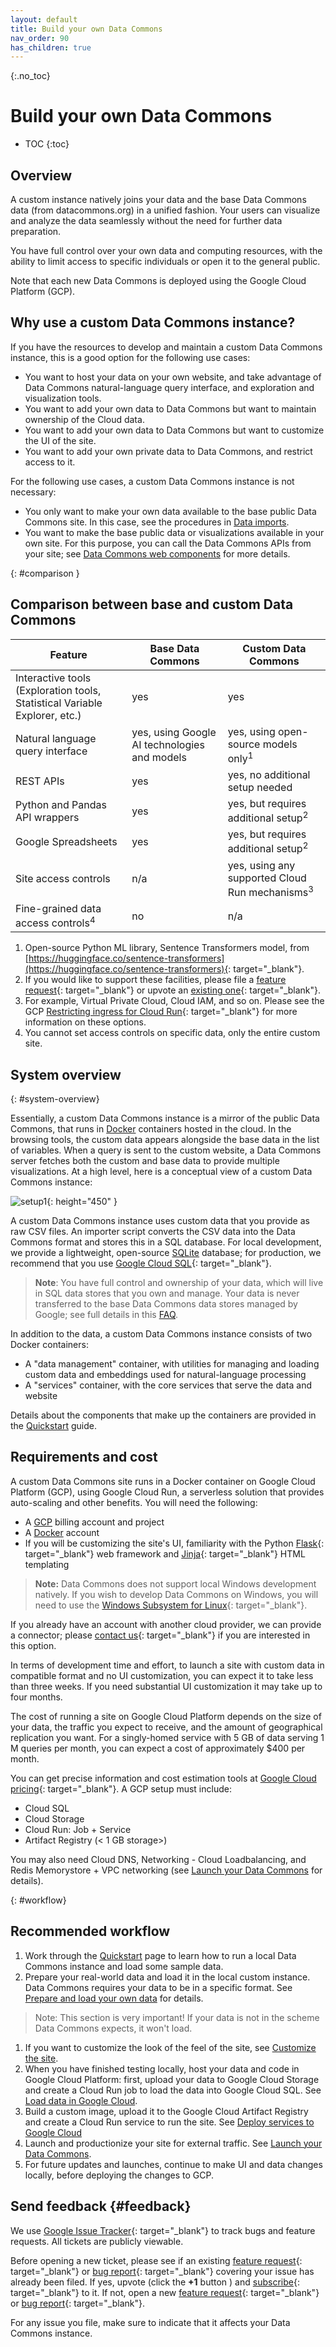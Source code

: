 ```yaml
---
layout: default
title: Build your own Data Commons
nav_order: 90
has_children: true
---
```


{:.no_toc}
# Build your own Data Commons

* TOC
{:toc}

## Overview

A custom instance natively joins your data and the base Data Commons data (from datacommons.org) in a unified fashion. Your users can visualize and analyze the data seamlessly without the need for further data preparation.

You have full control over your own data and computing resources, with the ability to limit access to specific individuals or open it to the general public.

Note that each new Data Commons is deployed using the Google Cloud Platform (GCP). 

## Why use a custom Data Commons instance?

If you have the resources to develop and maintain a custom Data Commons instance, this is a good option for the following use cases:

- You want to host your data on your own website, and take advantage of Data Commons natural-language query interface, and exploration and visualization tools.
- You want to add your own data to Data Commons but want to maintain ownership of the Cloud data.
- You want to add your own data to Data Commons but want to customize the UI of the site.
- You want to add your own private data to Data Commons, and restrict access to it.

For the following use cases, a custom Data Commons instance is not necessary:

- You only want to make your own data available to the base public Data Commons site. In this case, see the procedures in [Data imports](/import_dataset/index.html).
- You want to make the base public data or visualizations available in your own site. For this purpose, you can call the Data Commons APIs from your site; see [Data Commons web components](/api/web_components/index.html) for more details.

{: #comparison }
## Comparison between base and custom Data Commons

| Feature                                                      |  Base Data Commons | Custom Data Commons |
|--------------------------------------------------------------|--------------------|---------------------|
| Interactive tools (Exploration tools, Statistical Variable Explorer, etc.) |  yes  |    yes    |
| Natural language query interface                            | yes, using Google AI technologies and models  |  yes, using open-source models only<sup>1</sup>  |
| REST APIs                                                   |  yes | yes, no additional setup needed |
| Python and Pandas API wrappers                               |  yes  | yes, but requires additional setup<sup>2</sup> |
| Google Spreadsheets                                         |  yes |  yes, but requires additional setup<sup>2</sup> |
| Site access controls | n/a | yes, using any supported Cloud Run mechanisms<sup>3</sup> |
| Fine-grained data access controls<sup>4</sup> |  no | n/a |

1. Open-source Python ML library, Sentence Transformers model, from [https://huggingface.co/sentence-transformers](https://huggingface.co/sentence-transformers){: target="_blank"}.
1. If you would like to support these facilities, please file a [feature request](https://issuetracker.google.com/issues/new?component=1659535&template=2053233){: target="_blank"} or upvote an [existing one](https://issuetracker.google.com/issues?q=componentid:1659535%2B%20type:feature_request){: target="_blank"}.
1. For example, Virtual Private Cloud, Cloud IAM, and so on. Please see the GCP [Restricting ingress for Cloud Run](https://cloud.google.com/run/docs/securing/ingress){: target="_blank"} for more information on these options. 
1. You cannot set access controls on specific data, only the entire custom site.

## System overview
{: #system-overview}

Essentially, a custom Data Commons instance is a mirror of the public Data Commons, that runs in [Docker](http://docker.com) containers hosted in the cloud. In the browsing tools, the custom data appears alongside the base data in the list of variables. When a query is sent to the custom website, a Data Commons server fetches both the custom and base data to provide multiple visualizations. At a high level, here is a conceptual view of a custom Data Commons instance:

![setup1](/assets/images/custom_dc/customdc_setup1.png){: height="450" }

A custom Data Commons instance uses custom data that you provide as raw CSV files. An importer script converts the CSV data into the Data Commons format and stores this in a SQL database. For local development, we provide a lightweight, open-source [SQLite](http://sqlite.org) database; for production, we recommend that you use [Google Cloud SQL](https://cloud.google.com/sql/){: target="_blank"}.


> **Note**: You have full control and ownership of your data, which will live in SQL data stores that you own and manage. Your data is never transferred to the base Data Commons data stores managed by Google; see full details in this [FAQ](/custom_dc/faq.html#data-security). 

In addition to the data, a custom Data Commons instance consists of two Docker containers: 
- A "data management" container, with utilities for managing and loading custom data and embeddings used for natural-language processing
- A "services" container, with the core services that serve the data and website

Details about the components that make up the containers are provided in the [Quickstart](/custom_dc/quickstart.html) guide.

## Requirements and cost

A custom Data Commons site runs in a Docker container on Google Cloud Platform (GCP), using Google Cloud Run, a serverless solution that provides auto-scaling and other benefits. You will need the following:

- A [GCP](http://console.cloud.google.com) billing account and project
- A [Docker](http://docker.com) account
- If you will be customizing the site's UI, familiarity with the Python [Flask](https://flask.palletsprojects.com/en/3.0.x/#){: target="_blank"} web framework and [Jinja](https://jinja.palletsprojects.com/en/3.1.x/templates/){: target="_blank"} HTML templating

> **Note:** Data Commons does not support local Windows development natively. If you wish to develop Data Commons on Windows, you will need to use the [Windows Subsystem for Linux](https://learn.microsoft.com/en-us/windows/wsl/about){: target="_blank"}.

If you already have an account with another cloud provider, we can provide a connector; please [contact us](https://docs.google.com/forms/d/e/1FAIpQLSeVCR95YOZ56ABsPwdH1tPAjjIeVDtisLF-8oDYlOxYmNZ7LQ/viewform?resourcekey=0-yJ9nT9ST-TfoKNtmGIws-g){: target="_blank"} if you are interested in this option.

In terms of development time and effort, to launch a site with custom data in compatible format and no UI customization, you can expect it to take less than three weeks. If you need substantial UI customization it may take up to four months.

The cost of running a site on Google Cloud Platform depends on the size of your data, the traffic you expect to receive, and the amount of geographical replication you want. For a singly-homed service with 5 GB of data serving 1 M queries per month, you can expect a cost of approximately $400 per month. 

You can get precise information and cost estimation tools at [Google Cloud pricing](https://cloud.google.com/pricing){: target="_blank"}. A GCP setup must include:
- Cloud SQL
- Cloud Storage
- Cloud Run: Job + Service
- Artifact Registry (< 1 GB storage>)

You may also need Cloud DNS, Networking - Cloud Loadbalancing, and Redis Memorystore + VPC networking (see [Launch your Data Commons](launch_cloud.md) for details).

{: #workflow}
## Recommended workflow

1. Work through the [Quickstart](/custom_dc/quickstart.html) page to learn how to run a local Data Commons instance and load some sample data.
1. Prepare your real-world data and load it in the local custom instance. Data Commons requires your data to be in a specific format. See [Prepare and load your own data](/custom_dc/custom_data.html) for details. 
> Note: This section is very important!  If your data is not in the scheme Data Commons expects, it won't load.
1. If you want to customize the look of the feel of the site, see [Customize the site](/custom_dc/custom_ui.html).
1. When you have finished testing locally, host your data and code in Google Cloud Platform: first, upload your data to Google Cloud Storage and create a Cloud Run job to load the data into Google Cloud SQL. See [Load data in Google Cloud](/custom_dc/data_cloud.html).
1. Build a custom image, upload it to the Google Cloud Artifact Registry and create a Cloud Run service to run the site. See [Deploy services to Google Cloud](/custom_dc/deploy_cloud.html)
1. Launch and productionize your site for external traffic. See [Launch your Data Commons](/custom_dc/launch_cloud.html).
1. For future updates and launches, continue to make UI and data changes locally, before deploying the changes to GCP.

## Send feedback {#feedback}

We use [Google Issue Tracker](https://issuetracker.google.com){: target="_blank"} to track bugs and feature requests. All tickets are publicly viewable.

Before opening a new ticket, please see if an existing [feature request](https://issuetracker.google.com/issues?q=componentid:1659535%2B%20type:feature_request){: target="_blank"} or [bug report](https://issuetracker.google.com/issues?q=componentid:1659535%20-type:feature_request){: target="_blank"} covering your issue has already been filed. If yes, upvote (click the **+1** button ) and [subscribe](https://developers.google.com/issue-tracker/guides/subscribe){: target="_blank"} to it. If not, open a new [feature request](https://issuetracker.google.com/issues/new?component=1659535&template=2053233){: target="_blank"} or [bug report](https://issuetracker.google.com/issues/new?component=1659535&template=2053231){: target="_blank"}.

For any issue you file, make sure to indicate that it affects your Data Commons instance.
